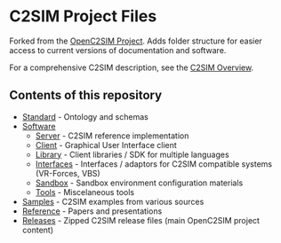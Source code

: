 # C2SIM Project Files

Forked from the [OpenC2SIM Project](https://github.com/OpenC2SIM/OpenC2SIM.github.io). Adds folder structure for easier access to current versions of documentation and software.

For a comprehensive C2SIM description, see the [C2SIM Overview](Reference\C2SIM-Overview1.pdf).

## Contents of this repository

* [Standard](Standard) - Ontology and schemas
* [Software](Software)
    * [Server](Software/Server) - C2SIM reference implementation
    * [Client](Software/Client) - Graphical User Interface client
    * [Library](Software/Library) - Client libraries / SDK for multiple languages
    * [Interfaces](Software/Interfaces) - Interfaces / adaptors for C2SIM compatible systems (VR-Forces, VBS)
    * [Sandbox](Software/Sandbox) - Sandbox environment configuration materials
    * [Tools](Software/Tools) - Miscelaneous tools
* [Samples](Samples) - C2SIM examples from various sources 
* [Reference](Reference) - Papers and presentations
* [Releases](Releases) - Zipped C2SIM release files (main OpenC2SIM project content)

